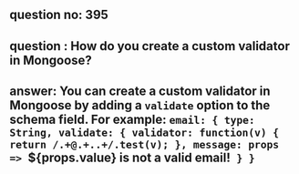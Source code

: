 
      
## question no: 395

## question : How do you create a custom validator in Mongoose?

## answer: You can create a custom validator in Mongoose by adding a `validate` option to the schema field. For example: `email: { type: String, validate: { validator: function(v) { return /.+@.+..+/.test(v); }, message: props => `${props.value} is not a valid email!` } }`
      